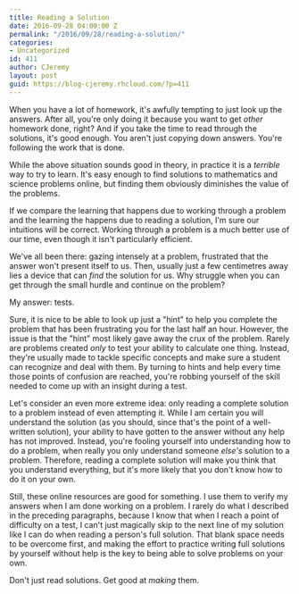 ```yaml
---
title: Reading a Solution
date: 2016-09-28 04:00:00 Z
permalink: "/2016/09/28/reading-a-solution/"
categories:
- Uncategorized
id: 411
author: CJeremy
layout: post
guid: https://blog-cjeremy.rhcloud.com/?p=411
---
```


When you have a lot of homework, it's awfully tempting to just look up the answers. After all, you're only doing it because you want to get _other_ homework done, right? And if you take the time to read through the solutions, it's good enough. You aren't just copying down answers. You're following the work that is done.

While the above situation sounds good in theory, in practice it is a _terrible_ way to try to learn. It's easy enough to find solutions to mathematics and science problems online, but finding them obviously diminishes the value of the problems.

If we compare the learning that happens due to working through a problem and the learning the happens due to reading a solution, I'm sure our intuitions will be correct. Working through a problem is a much better use of our time, even though it isn't particularly efficient.

We've all been there: gazing intensely at a problem, frustrated that the answer won't present itself to us. Then, usually just a few centimetres away lies a device that can _find_ the solution for us. Why struggle when you can get through the small hurdle and continue on the problem?

My answer: tests.

Sure, it is nice to be able to look up just a "hint" to help you complete the problem that has been frustrating you for the last half an hour. However, the issue is that the "hint" most likely gave away the crux of the problem. Rarely are problems created _only_ to test your ability to calculate one thing. Instead, they're usually made to tackle specific concepts and make sure a student can recognize and deal with them. By turning to hints and help every time those points of confusion are reached, you're robbing yourself of the skill needed to come up with an insight during a test.

Let's consider an even more extreme idea: only reading a complete solution to a problem instead of even attempting it. While I am certain you will understand the solution (as you should, since that's the point of a well-written solution), your ability to have gotten to the answer without any help has not improved. Instead, you're fooling yourself into understanding how to do a problem, when really you only understand someone _else's_ solution to a problem. Therefore, reading a complete solution will make you think that you understand everything, but it's more likely that you don't know how to do it on your own.

Still, these online resources are good for something. I use them to verify my answers when I am done working on a problem. I rarely do what I described in the preceding paragraphs, because I know that when I reach a point of difficulty on a test, I can't just magically skip to the next line of my solution like I can do when reading a person's full solution. That blank space needs to be overcome first, and making the effort to practice writing full solutions by yourself without help is the key to being able to solve problems on your own.

Don't just read solutions. Get good at _making_ them.